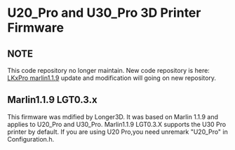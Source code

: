# U20_Pro and U30_Pro 3D Printer Firmware
## NOTE
This code repository no longer maintain.
New code repository is here: [LKxPro marlin1.1.9](https://github.com/LONGER3D/LKxPro-Marlin1.1.9)
update and modification will going on new repository.

## Marlin1.1.9 LGT0.3.x
This firmware was mdified by Longer3D. It was based on Marlin 1.1.9 and applies to U20_Pro and U30_Pro.
Marlin1.1.9 LGT0.3.X supports the U30 Pro printer by default. If you are using U20 Pro,you need unremark "U20_Pro" in Configuration.h.
